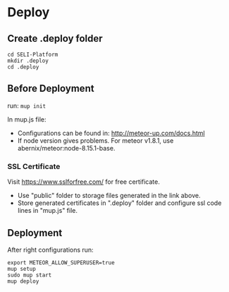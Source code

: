 # Deploy

## Create .deploy folder

```
cd SELI-Platform
mkdir .deploy
cd .deploy
```

## Before Deployment

run: ```mup init```

In mup.js file:

- Configurations can be found in: http://meteor-up.com/docs.html 
- If node version gives problems. For meteor v1.8.1, use abernix/meteor:node-8.15.1-base.

### SSL Certificate

Visit https://www.sslforfree.com/ for free certificate.

- Use "public" folder to storage files generated in the link above.
- Store generated certificates in ".deploy" folder and configure ssl code lines in "mup.js" file.

## Deployment

After right configurations run:

```
export METEOR_ALLOW_SUPERUSER=true
mup setup
sudo mup start
mup deploy
```
